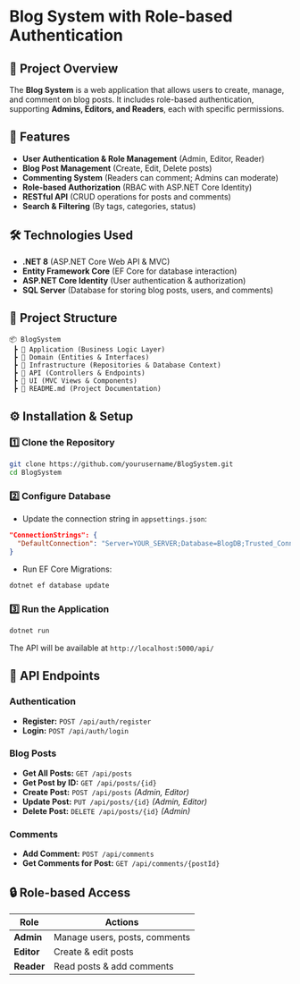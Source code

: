 # Blog System with Role-based Authentication

## 📌 Project Overview
The **Blog System** is a web application that allows users to create, manage, and comment on blog posts. It includes role-based authentication, supporting **Admins, Editors, and Readers**, each with specific permissions.

## 🚀 Features
- **User Authentication & Role Management** (Admin, Editor, Reader)
- **Blog Post Management** (Create, Edit, Delete posts)
- **Commenting System** (Readers can comment; Admins can moderate)
- **Role-based Authorization** (RBAC with ASP.NET Core Identity)
- **RESTful API** (CRUD operations for posts and comments)
- **Search & Filtering** (By tags, categories, status)

## 🛠️ Technologies Used
- **.NET 8** (ASP.NET Core Web API & MVC)
- **Entity Framework Core** (EF Core for database interaction)
- **ASP.NET Core Identity** (User authentication & authorization)
- **SQL Server** (Database for storing blog posts, users, and comments)

## 📂 Project Structure
```
📦 BlogSystem
 ┣ 📂 Application (Business Logic Layer)
 ┣ 📂 Domain (Entities & Interfaces)
 ┣ 📂 Infrastructure (Repositories & Database Context)
 ┣ 📂 API (Controllers & Endpoints)
 ┣ 📂 UI (MVC Views & Components)
 ┣ 📜 README.md (Project Documentation)
```

## ⚙️ Installation & Setup
### 1️⃣ Clone the Repository
```sh
git clone https://github.com/yourusername/BlogSystem.git
cd BlogSystem
```

### 2️⃣ Configure Database
- Update the connection string in `appsettings.json`:
```json
"ConnectionStrings": {
  "DefaultConnection": "Server=YOUR_SERVER;Database=BlogDB;Trusted_Connection=True;"
}
```

- Run EF Core Migrations:
```sh
dotnet ef database update
```

### 3️⃣ Run the Application
```sh
dotnet run
```
The API will be available at `http://localhost:5000/api/`

## 🔗 API Endpoints
### Authentication
- **Register:** `POST /api/auth/register`
- **Login:** `POST /api/auth/login`

### Blog Posts
- **Get All Posts:** `GET /api/posts`
- **Get Post by ID:** `GET /api/posts/{id}`
- **Create Post:** `POST /api/posts` _(Admin, Editor)_
- **Update Post:** `PUT /api/posts/{id}` _(Admin, Editor)_
- **Delete Post:** `DELETE /api/posts/{id}` _(Admin)_

### Comments
- **Add Comment:** `POST /api/comments`
- **Get Comments for Post:** `GET /api/comments/{postId}`

## 🔒 Role-based Access
| Role  | Actions |
|--------|------------------------|
| **Admin** | Manage users, posts, comments |
| **Editor** | Create & edit posts |
| **Reader** | Read posts & add comments |

